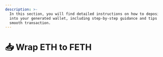 ```yaml
---
description: >-
  In this section, you will find detailed instructions on how to deposit ETH
  into your generated wallet, including step-by-step guidance and tips for a
  smooth transaction.
---
```


# 📥 Wrap ETH to FETH

###
